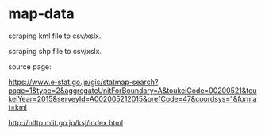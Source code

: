 # map-data
scraping kml file to csv/xslx.

scraping shp file to csv/xslx.

source page:

https://www.e-stat.go.jp/gis/statmap-search?page=1&type=2&aggregateUnitForBoundary=A&toukeiCode=00200521&toukeiYear=2015&serveyId=A002005212015&prefCode=47&coordsys=1&format=kml

http://nlftp.mlit.go.jp/ksj/index.html
